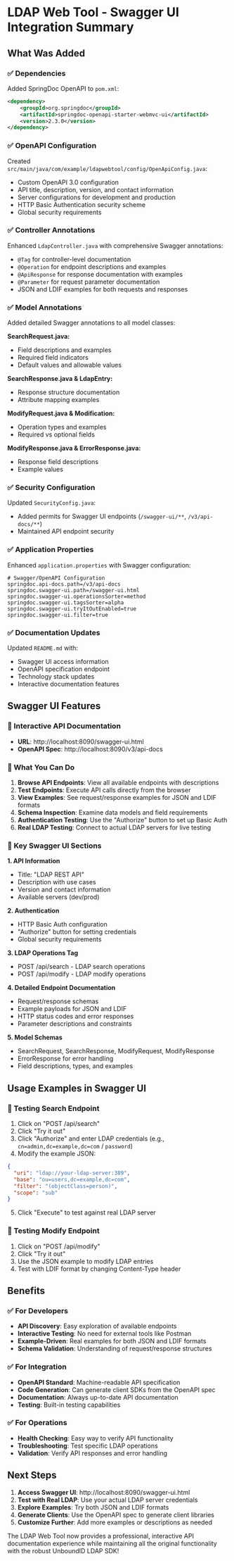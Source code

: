 # LDAP Web Tool - Swagger UI Integration Summary

## What Was Added

### ✅ Dependencies
Added SpringDoc OpenAPI to `pom.xml`:
```xml
<dependency>
    <groupId>org.springdoc</groupId>
    <artifactId>springdoc-openapi-starter-webmvc-ui</artifactId>
    <version>2.3.0</version>
</dependency>
```

### ✅ OpenAPI Configuration
Created `src/main/java/com/example/ldapwebtool/config/OpenApiConfig.java`:
- Custom OpenAPI 3.0 configuration
- API title, description, version, and contact information
- Server configurations for development and production
- HTTP Basic Authentication security scheme
- Global security requirements

### ✅ Controller Annotations
Enhanced `LdapController.java` with comprehensive Swagger annotations:
- `@Tag` for controller-level documentation
- `@Operation` for endpoint descriptions and examples
- `@ApiResponse` for response documentation with examples
- `@Parameter` for request parameter documentation
- JSON and LDIF examples for both requests and responses

### ✅ Model Annotations
Added detailed Swagger annotations to all model classes:

**SearchRequest.java:**
- Field descriptions and examples
- Required field indicators
- Default values and allowable values

**SearchResponse.java & LdapEntry:**
- Response structure documentation
- Attribute mapping examples

**ModifyRequest.java & Modification:**
- Operation types and examples
- Required vs optional fields

**ModifyResponse.java & ErrorResponse.java:**
- Response field descriptions
- Example values

### ✅ Security Configuration
Updated `SecurityConfig.java`:
- Added permits for Swagger UI endpoints (`/swagger-ui/**`, `/v3/api-docs/**`)
- Maintained API endpoint security

### ✅ Application Properties
Enhanced `application.properties` with Swagger configuration:
```properties
# Swagger/OpenAPI Configuration
springdoc.api-docs.path=/v3/api-docs
springdoc.swagger-ui.path=/swagger-ui.html
springdoc.swagger-ui.operationsSorter=method
springdoc.swagger-ui.tagsSorter=alpha
springdoc.swagger-ui.tryItOutEnabled=true
springdoc.swagger-ui.filter=true
```

### ✅ Documentation Updates
Updated `README.md` with:
- Swagger UI access information
- OpenAPI specification endpoint
- Technology stack updates
- Interactive documentation features

## Swagger UI Features

### 🌟 Interactive API Documentation
- **URL**: http://localhost:8090/swagger-ui.html
- **OpenAPI Spec**: http://localhost:8090/v3/api-docs

### 🌟 What You Can Do
1. **Browse API Endpoints**: View all available endpoints with descriptions
2. **Test Endpoints**: Execute API calls directly from the browser
3. **View Examples**: See request/response examples for JSON and LDIF formats
4. **Schema Inspection**: Examine data models and field requirements
5. **Authentication Testing**: Use the "Authorize" button to set up Basic Auth
6. **Real LDAP Testing**: Connect to actual LDAP servers for live testing

### 🌟 Key Swagger UI Sections

**1. API Information**
- Title: "LDAP REST API"
- Description with use cases
- Version and contact information
- Available servers (dev/prod)

**2. Authentication**
- HTTP Basic Auth configuration
- "Authorize" button for setting credentials
- Global security requirements

**3. LDAP Operations Tag**
- POST /api/search - LDAP search operations
- POST /api/modify - LDAP modify operations

**4. Detailed Endpoint Documentation**
- Request/response schemas
- Example payloads for JSON and LDIF
- HTTP status codes and error responses
- Parameter descriptions and constraints

**5. Model Schemas**
- SearchRequest, SearchResponse, ModifyRequest, ModifyResponse
- ErrorResponse for error handling
- Field descriptions, types, and examples

## Usage Examples in Swagger UI

### 🔧 Testing Search Endpoint
1. Click on "POST /api/search"
2. Click "Try it out"
3. Click "Authorize" and enter LDAP credentials (e.g., `cn=admin,dc=example,dc=com` / `password`)
4. Modify the example JSON:
```json
{
  "uri": "ldap://your-ldap-server:389",
  "base": "ou=users,dc=example,dc=com",
  "filter": "(objectClass=person)",
  "scope": "sub"
}
```
5. Click "Execute" to test against real LDAP server

### 🔧 Testing Modify Endpoint
1. Click on "POST /api/modify"
2. Click "Try it out"
3. Use the JSON example to modify LDAP entries
4. Test with LDIF format by changing Content-Type header

## Benefits

### ✅ For Developers
- **API Discovery**: Easy exploration of available endpoints
- **Interactive Testing**: No need for external tools like Postman
- **Example-Driven**: Real examples for both JSON and LDIF formats
- **Schema Validation**: Understanding of request/response structures

### ✅ For Integration
- **OpenAPI Standard**: Machine-readable API specification
- **Code Generation**: Can generate client SDKs from the OpenAPI spec
- **Documentation**: Always up-to-date API documentation
- **Testing**: Built-in testing capabilities

### ✅ For Operations
- **Health Checking**: Easy way to verify API functionality
- **Troubleshooting**: Test specific LDAP operations
- **Validation**: Verify API responses and error handling

## Next Steps

1. **Access Swagger UI**: http://localhost:8090/swagger-ui.html
2. **Test with Real LDAP**: Use your actual LDAP server credentials
3. **Explore Examples**: Try both JSON and LDIF formats
4. **Generate Clients**: Use the OpenAPI spec to generate client libraries
5. **Customize Further**: Add more examples or descriptions as needed

The LDAP Web Tool now provides a professional, interactive API documentation experience while maintaining all the original functionality with the robust UnboundID LDAP SDK!
